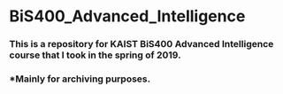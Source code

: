 # BiS400_Advanced_Intelligence

### This is a repository for KAIST BiS400 Advanced Intelligence course that I took in the spring of 2019.
### *Mainly for archiving purposes.
